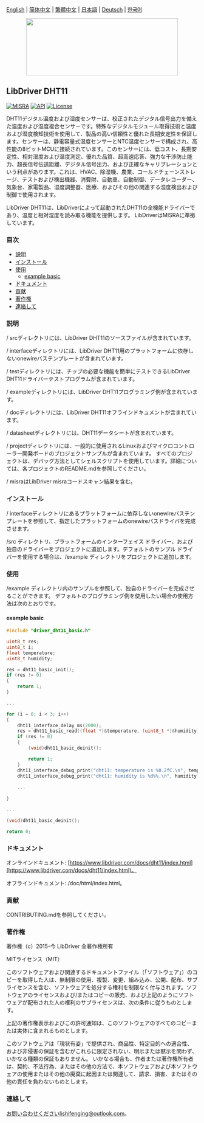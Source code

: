 [English](/README.md) | [ 简体中文](/README_zh-Hans.md) | [繁體中文](/README_zh-Hant.md) | [日本語](/README_ja.md) | [Deutsch](/README_de.md) | [한국어](/README_ko.md)

<div align=center>
<img src="/doc/image/logo.svg" width="400" height="150"/>
</div>

## LibDriver DHT11

[![MISRA](https://img.shields.io/badge/misra-compliant-brightgreen.svg)](/misra/README.md) [![API](https://img.shields.io/badge/api-reference-blue.svg)](https://www.libdriver.com/docs/dht11/index.html) [![License](https://img.shields.io/badge/license-MIT-brightgreen.svg)](/LICENSE)

DHT11デジタル温度および湿度センサーは、校正されたデジタル信号出力を備えた温度および湿度複合センサーです。特殊なデジタルモジュール取得技術と温度および湿度検知技術を使用して、製品の高い信頼性と優れた長期安定性を保証します。センサーは、静電容量式湿度センサーとNTC温度センサーで構成され、高性能の8ビットMCUに接続されています。このセンサーには、低コスト、長期安定性、相対湿度および温度測定、優れた品質、超高速応答、強力な干渉防止能力、超長信号伝送距離、デジタル信号出力、および正確なキャリブレーションという利点があります。これは、HVAC、除湿機、農業、コールドチェーンストレージ、テストおよび検出機器、消費財、自動車、自動制御、データレコーダー、気象台、家電製品、湿度調整器、医療、およびその他の関連する湿度検出および制御で使用されます。

LibDriver DHT11は、LibDriverによって起動されたDHT11の全機能ドライバーであり、温度と相対湿度を読み取る機能を提供します。 LibDriverはMISRAに準拠しています。

### 目次

  - [説明](#説明)
  - [インストール](#インストール)
  - [使用](#使用)
    - [example basic](#example-basic)
  - [ドキュメント](#ドキュメント)
  - [貢献](#貢献)
  - [著作権](#著作権)
  - [連絡して](#連絡して)

### 説明

/ srcディレクトリには、LibDriver DHT11のソースファイルが含まれています。

/ interfaceディレクトリには、LibDriver DHT11用のプラットフォームに依存しないonewireバステンプレートが含まれています。

/ testディレクトリには、チップの必要な機能を簡単にテストできるLibDriver DHT11ドライバーテストプログラムが含まれています。

/ exampleディレクトリには、LibDriver DHT11プログラミング例が含まれています。

/ docディレクトリには、LibDriver DHT11オフラインドキュメントが含まれています。

/ datasheetディレクトリには、DHT11データシートが含まれています。

/ projectディレクトリには、一般的に使用されるLinuxおよびマイクロコントローラー開発ボードのプロジェクトサンプルが含まれています。 すべてのプロジェクトは、デバッグ方法としてシェルスクリプトを使用しています。詳細については、各プロジェクトのREADME.mdを参照してください。

/ misraはLibDriver misraコードスキャン結果を含む。

### インストール

/ interfaceディレクトリにあるプラットフォームに依存しないonewireバステンプレートを参照して、指定したプラットフォームのonewireバスドライバを完成させます。

/src ディレクトリ、プラットフォームのインターフェイス ドライバー、および独自のドライバーをプロジェクトに追加します。デフォルトのサンプル ドライバーを使用する場合は、/example ディレクトリをプロジェクトに追加します。

### 使用

/example ディレクトリ内のサンプルを参照して、独自のドライバーを完成させることができます。 デフォルトのプログラミング例を使用したい場合の使用方法は次のとおりです。

#### example basic

```C
#include "driver_dht11_basic.h"

uint8_t res;
uint8_t i;
float temperature;
uint8_t humidity;

res = dht11_basic_init();
if (res != 0)
{
    return 1;
}

...

for (i = 0; i < 3; i++)
{
    dht11_interface_delay_ms(2000);
    res = dht11_basic_read((float *)&temperature, (uint8_t *)&humidity);
    if (res != 0)
    {
        (void)dht11_basic_deinit();

        return 1;
    }
    dht11_interface_debug_print("dht11: temperature is %0.2fC.\n", temperature);
    dht11_interface_debug_print("dht11: humidity is %d%%.\n", humidity); 
    
    ...
        
}

...

(void)dht11_basic_deinit();

return 0;
```

### ドキュメント

オンラインドキュメント: [https://www.libdriver.com/docs/dht11/index.html](https://www.libdriver.com/docs/dht11/index.html)。

オフラインドキュメント: /doc/html/index.html。

### 貢献

CONTRIBUTING.mdを参照してください。

### 著作権

著作権（c）2015-今 LibDriver 全著作権所有

MITライセンス（MIT）

このソフトウェアおよび関連するドキュメントファイル（「ソフトウェア」）のコピーを取得した人は、無制限の使用、複製、変更、組み込み、公開、配布、サブライセンスを含む、ソフトウェアを処分する権利を制限なく付与されます。ソフトウェアのライセンスおよび/またはコピーの販売、および上記のようにソフトウェアが配布された人の権利のサブライセンスは、次の条件に従うものとします。

上記の著作権表示およびこの許可通知は、このソフトウェアのすべてのコピーまたは実体に含まれるものとします。

このソフトウェアは「現状有姿」で提供され、商品性、特定目的への適合性、および非侵害の保証を含むがこれらに限定されない、明示または黙示を問わず、いかなる種類の保証もありません。 いかなる場合も、作者または著作権所有者は、契約、不法行為、またはその他の方法で、本ソフトウェアおよび本ソフトウェアの使用またはその他の廃棄に起因または関連して、請求、損害、またはその他の責任を負わないものとします。

### 連絡して

お問い合わせくださいlishifenging@outlook.com。
